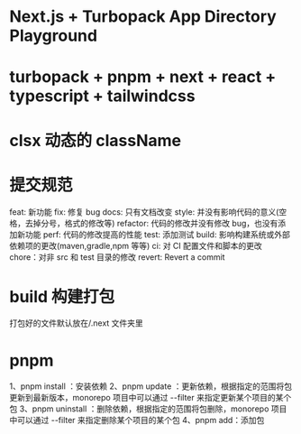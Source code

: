 # Next.js + Turbopack App Directory Playground

# turbopack + pnpm + next + react + typescript + tailwindcss

# clsx 动态的 className

# 提交规范

feat: 新功能
fix: 修复 bug
docs: 只有文档改变
style: 并没有影响代码的意义(空格，去掉分号，格式的修改等)
refactor: 代码的修改并没有修改 bug，也没有添加新功能
perf: 代码的修改提高的性能
test: 添加测试
build: 影响构建系统或外部依赖项的更改(maven,gradle,npm 等等)
ci: 对 CI 配置文件和脚本的更改
chore：对非 src 和 test 目录的修改
revert: Revert a commit

# build 构建打包

打包好的文件默认放在/.next 文件夹里

# pnpm

1、pnpm install ：安装依赖
2、pnpm update ：更新依赖，根据指定的范围将包更新到最新版本，monorepo 项目中可以通过 --filter 来指定更新某个项目的某个包
3、pnpm uninstall ：删除依赖，根据指定的范围将包删除，monorepo 项目中可以通过 --filter 来指定删除某个项目的某个包
4、pnpm add：添加包
